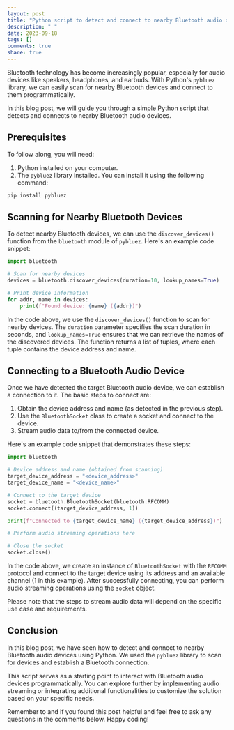 ```yaml
---
layout: post
title: "Python script to detect and connect to nearby Bluetooth audio devices"
description: " "
date: 2023-09-18
tags: []
comments: true
share: true
---
```


Bluetooth technology has become increasingly popular, especially for audio devices like speakers, headphones, and earbuds. With Python's `pybluez` library, we can easily scan for nearby Bluetooth devices and connect to them programmatically.

In this blog post, we will guide you through a simple Python script that detects and connects to nearby Bluetooth audio devices.

## Prerequisites

To follow along, you will need:

1. Python installed on your computer.
2. The `pybluez` library installed. You can install it using the following command:

```python
pip install pybluez
```

## Scanning for Nearby Bluetooth Devices

To detect nearby Bluetooth devices, we can use the `discover_devices()` function from the `bluetooth` module of `pybluez`. Here's an example code snippet:

```python
import bluetooth

# Scan for nearby devices
devices = bluetooth.discover_devices(duration=10, lookup_names=True)

# Print device information
for addr, name in devices:
    print(f"Found device: {name} ({addr})")
```

In the code above, we use the `discover_devices()` function to scan for nearby devices. The `duration` parameter specifies the scan duration in seconds, and `lookup_names=True` ensures that we can retrieve the names of the discovered devices. The function returns a list of tuples, where each tuple contains the device address and name.

## Connecting to a Bluetooth Audio Device

Once we have detected the target Bluetooth audio device, we can establish a connection to it. The basic steps to connect are:

1. Obtain the device address and name (as detected in the previous step).
2. Use the `BluetoothSocket` class to create a socket and connect to the device.
3. Stream audio data to/from the connected device.

Here's an example code snippet that demonstrates these steps:

```python
import bluetooth

# Device address and name (obtained from scanning)
target_device_address = "<device_address>"
target_device_name = "<device_name>"

# Connect to the target device
socket = bluetooth.BluetoothSocket(bluetooth.RFCOMM)
socket.connect((target_device_address, 1))

print(f"Connected to {target_device_name} ({target_device_address})")

# Perform audio streaming operations here

# Close the socket
socket.close()
```

In the code above, we create an instance of `BluetoothSocket` with the `RFCOMM` protocol and connect to the target device using its address and an available channel (1 in this example). After successfully connecting, you can perform audio streaming operations using the `socket` object.

Please note that the steps to stream audio data will depend on the specific use case and requirements.

## Conclusion

In this blog post, we have seen how to detect and connect to nearby Bluetooth audio devices using Python. We used the `pybluez` library to scan for devices and establish a Bluetooth connection.

This script serves as a starting point to interact with Bluetooth audio devices programmatically. You can explore further by implementing audio streaming or integrating additional functionalities to customize the solution based on your specific needs.

Remember to **<insert-first-hashtag>** and **<insert-second-hashtag>** if you found this post helpful and feel free to ask any questions in the comments below. Happy coding!